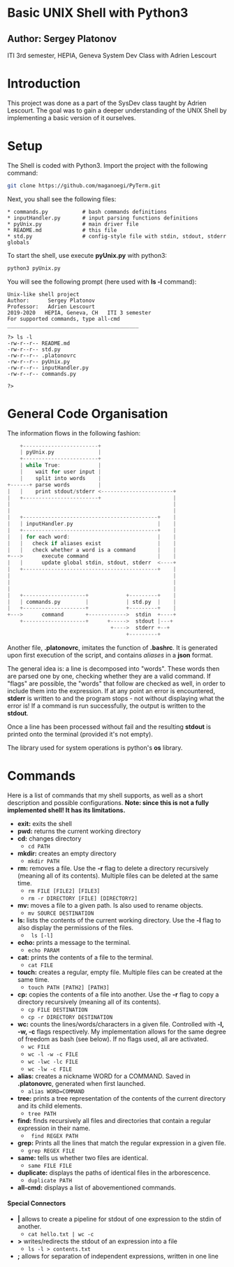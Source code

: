
# Basic UNIX Shell with Python3
## Author: Sergey Platonov 
ITI 3rd semester, HEPIA, Geneva
System Dev Class with Adrien Lescourt

# Introduction
This project was done as a part of the SysDev class taught by Adrien Lescourt. The goal was to gain a deeper understanding of the UNIX Shell by implementing a basic version of it ourselves.

# Setup
The Shell is coded with Python3. Import the project with the following command:
```bash
git clone https://github.com/maganoegi/PyTerm.git
```
Next, you shall see the following files:
```
* commands.py           # bash commands definitions
* inputHandler.py       # input parsing functions definitions
* pyUnix.py             # main driver file
* README.md             # this file
* std.py                # config-style file with stdin, stdout, stderr globals
```
To start the shell, use execute __pyUnix.py__ with python3:
```bash
python3 pyUnix.py
```

You will see the following prompt (here used with __ls -l__ command):
```
Unix-like shell project
Author:		 Sergey Platonov
Professor:	 Adrien Lescourt
2019-2020	HEPIA, Geneva, CH	ITI 3 semester
For supported commands, type all-cmd
__________________________________________

?> ls -l
-rw-r--r-- README.md
-rw-r--r-- std.py
-rw-r--r-- .platonovrc
-rw-r--r-- pyUnix.py
-rw-r--r-- inputHandler.py
-rw-r--r-- commands.py

?> 
```

# General Code Organisation
The information flows in the following fashion:
```c
    +------------------------+
    | pyUnix.py              |
    +------------------------+
    | while True:            |
    |    wait for user input |
    |    split into words    |
+------+ parse words         |
|   |    print stdout/stderr <-----------------------+
|   +------------------------+                       |
|                                                    |
|                                                    |
|   +-------------------------------------------+    |
|   | inputHandler.py                           |    |
|   +-------------------------------------------+    |
|   | for each word:                            |    |
|   |   check if aliases exist                  |    |
|   |   check whether a word is a command       |    |
+--->      execute command                      |    |
|   |      update global stdin, stdout, stderr  <----+
|   +-------------------------------------------+    |
|                                                    |
|                                                    |
|                                                    |
|   +--------------------+            +---------+    |
|   | commands.py        |            | std.py  |    |
|   +--------------------+            +---------+    |
+--->      command       +------------>  stdin  +----+
    +--------------------+      +----->  stdout |---+
                                 +---->  stderr +--+
                                      +---------+
```
Another file, __.platonovrc__, imitates the function of __.bashrc__. It is generated upon first execution of the script, and contains _aliases_ in a __json__ format.

The general idea is: a line is decomposed into "words". These words then are parsed one by one, checking whether they are a valid command. If "flags" are possible, the "words" that follow are checked as well, in order to include them into the expression. If at any point an error is encountered, __stderr__ is written to and the program stops - not without displaying what the error is! If a command is run successfully, the output is written to the __stdout__.

Once a line has been processed without fail and the resulting __stdout__ is printed onto the terminal (provided it's not empty).

The library used for system operations is python's __os__ library.



# Commands
Here is a list of commands that my shell supports, as well as a short description and possible configurations. __Note: since this is not a fully implemented shell! It has its limitations.__

* __exit:__ exits the shell 
* __pwd:__ returns the current working directory 
* __cd:__ changes directory
    * ``` cd PATH ``` 
* __mkdir:__ creates an empty directory
    * ``` mkdir PATH ```
* __rm:__ removes a file. Use the __-r__ flag to delete a directory recursively (meaning all of its contents). Multiple files can be deleted at the same time.
    * ``` rm FILE [FILE2] [FILE3] ```
    * ``` rm -r DIRECTORY [FILE] [DIRECTORY2] ```
* __mv:__ moves a file to a given path. Is also used to rename objects.
    * ``` mv SOURCE DESTINATION ```
* __ls:__ lists the contents of the current working directory. Use the __-l__ flag to also display the permissions of the files.
    * ``` ls [-l]```
* __echo:__ prints a message to the terminal.
    * ``` echo PARAM ```
* __cat:__ prints the contents of a file to the terminal.
    * ``` cat FILE ```
* __touch:__ creates a regular, empty file. Multiple files can be created at the same time.
    * ``` touch PATH [PATH2] [PATH3] ```
* __cp:__ copies the contents of a file into another. Use the __-r__ flag to copy a directory recursively (meaning all of its contents).
    * ``` cp FILE DESTINATION ```
    * ``` cp -r DIRECTORY DESTINATION ```
* __wc:__ counts the lines/words/characters in a given file. Controlled with __-l, -w, -c__ flags respectively. My implementation allows for the same degree of freedom as bash (see below). If no flags used, all are activated.
    * ``` wc FILE ```
    * ``` wc -l -w -c FILE ```
    * ``` wc -lwc -lc FILE ```
    * ``` wc -lw -c FILE ```
* __alias:__ creates a nickname WORD for a COMMAND. Saved in __.platonovrc__, generated when first launched.
    * ``` alias WORD=COMMAND ```
* __tree:__ prints a tree representation of the contents of the current directory and its child elements.
    * ``` tree PATH ```
* __find:__ finds recursively all files and directories that contain a regular expression in their name.
    * ``` find REGEX PATH```
* __grep:__ Prints all the lines that match the regular expression in a given file.
    * ``` grep REGEX FILE ```
* __same:__ tells us whether two files are identical.
    * ``` same FILE FILE ```
* __duplicate:__ displays the paths of identical files in the arborescence.
    * ``` duplicate PATH ```
* __all-cmd:__ displays a list of abovementioned commands.

#### Special Connectors

* __|__ allows to create a pipeline for stdout of one expression to the stdin of another.
    * ``` cat hello.txt | wc -c ```
* __>__ writes/redirects the stdout of an expression into a file
    * ``` ls -l > contents.txt ```
* __;__ allows for separation of independent expressions, written in one line 

